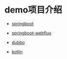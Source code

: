 # demo项目介绍

- [springboot](https://github.com/Earth-1610/spring-demo/tree/master/cn/springboot-demo)

- [springboot-webflux](https://github.com/Earth-1610/spring-demo/tree/master/cn/springboot-webflux-demo)

- [dubbo](https://github.com/Earth-1610/spring-demo/tree/master/cn/dubbo-demo/dubbo-client)

- [kotlin](https://github.com/Earth-1610/spring-demo/tree/master/cn/kotlin-demo)